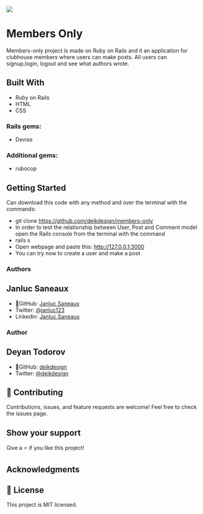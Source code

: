 ![](https://img.shields.io/badge/Microverse-blueviolet)

# Members Only

Members-only project is made on Ruby on Rails and it an application for clubhouse members where users can make posts. All users can signup,login, logout and see what authors wrote.

## Built With
- Ruby on Rails
- HTML
- CSS

### Rails gems:
- Devise

### Additional gems:
- rubocop



## Getting Started
Can download this code with any method and over the terminal with the commands:

- git clone https://github.com/deikdesign/members-only
- In order to test the relationship between User, Post and Comment model open the Rails console from the terminal with the command
- rails s 
- Open webpage and paste this: http://127.0.0.1:3000
- You can try now to create a user and make a post



### Authors
## Janluc Saneaux
- 👤GitHub: [Janluc Saneaux](https://github.com/janluc)
- Twitter: [@janluc123](https://twitter.com/janluc123)
- Linkedin: [Janluc Saneaux](https://www.linkedin.com/in/janluc-saneaux-91707a1b4/)

### Author
## Deyan Todorov
- 👤GitHub: [deikdesign](https://github.com/deikdesign/)
- Twitter: [@deikdesign](https://twitter.com/deikdesign)

## 🤝 Contributing

Contributions, issues, and feature requests are welcome!
Feel free to check the issues page.

## Show your support

Give a ⭐️ if you like this project!

## Acknowledgments

## 📝 License

This project is MIT licensed.


